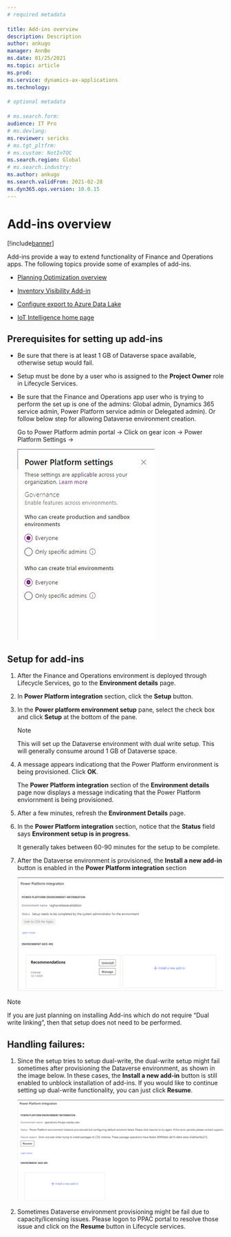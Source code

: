 ```yaml
---
# required metadata

title: Add-ins overview
description: Description
author: ankugo
manager: AnnBe
ms.date: 01/25/2021
ms.topic: article
ms.prod:
ms.service: dynamics-ax-applications
ms.technology: 

# optional metadata

# ms.search.form:
audience: IT Pro
# ms.devlang: 
ms.reviewer: sericks
# ms.tgt_pltfrm: 
# ms.custom: NotInTOC
ms.search.region: Global
# ms.search.industry:
ms.author: ankugo
ms.search.validFrom: 2021-02-28
ms.dyn365.ops.version: 10.0.15
---
```


# Add-ins overview

[!include[banner](../includes/banner.md)]

Add-ins provide a way to extend functionality of Finance and Operations apps. The following topics provide some of examples of add-ins.

- [Planning Optimization overview](https://docs.microsoft.com/dynamics365/supply-chain/master-planning/planning-optimization/planning-optimization-overview)

- [Inventory Visibility Add-in](https://docs.microsoft.com/dynamics365/supply-chain/inventory/inventory-visibility)

- [Configure export to Azure Data Lake](https://docs.microsoft.com/dynamics365/fin-ops-core/dev-itpro/data-entities/configure-export-data-lake)

- [IoT Intelligence home page](https://docs.microsoft.com/dynamics365/supply-chain/iot/iot-intelligence-home-page)


## Prerequisites for setting up add-ins

- Be sure that there is at least 1 GB of Dataverse space available, otherwise setup would fail.

- Setup must be done by a user who is assigned to the **Project Owner** role in Lifecycle Services.

- Be sure that the Finance and Operations app user who is trying to perform the set up is one of the admins: Global admin, Dynamics 365 service admin, Power Platform service admin or Delegated admin). Or follow below step for allowing Dataverse environment creation.

    Go to Power Platform admin portal -\> Click on gear icon -\> Power Platform Settings -\>

    ![Power Platform Settings](media/PowerPlatformSettings.png)

## Setup for add-ins

1. After the Finance and Operations environment is deployed through Lifecycle Services, go to the **Environment details** page. 

2. In **Power Platform integration** section, click the **Setup** button.

3. In the **Power platform environment setup** pane, select the check box and click **Setup** at the bottom of the pane.

    > [!Note]
    > This will set up the Dataverse environment with dual write setup. This will generally consume around 1 GB of Dataverse space. 

4.  A message appears indicationg that the Power Platform environment is being provisioned. Click **OK**.

    The **Power Platform integration** section of the **Environment details** page now displays a message indicating that the Power Platform enviornment is being provisioned. 
    
5. After a few minutes, refresh the **Environment Details** page. 

6. In the **Power Platform integration** section, notice that the **Status** field says **Environment setup is in progress**. 
     
    It generally takes between 60-90 minutes for the setup to be complete.

7.  After the Dataverse environment is provisioned, the **Install a new add-in** button is enabled in the **Power Platform integration** section  
    
    ![The Install a new add-in button is enabled.](media/InstallANewAddIn.png)

> [!Note]
> If you are just planning on installing Add-ins which do not require “Dual write linking”, then that setup does not need to be performed.

## Handling failures:  
1. Since the setup tries to setup dual-write, the dual-write setup might fail sometimes after provisioning the Dataverse environment, as shown in the image below. In these cases, the **Install a new add-in** button is still enabled to unblock installation of add-ins. If you would like to continue setting up dual-write functionality, you can just click **Resume**.

    ![Dual-write setup might fail sometime after provisioning the Dataverse environment.](media/Error.png)

2. Sometimes Dataverse environment provisioning might be fail due to capacity/licensing issues. Please logon to PPAC portal to resolve those issue and click on the **Resume** button in Lifecycle services.

